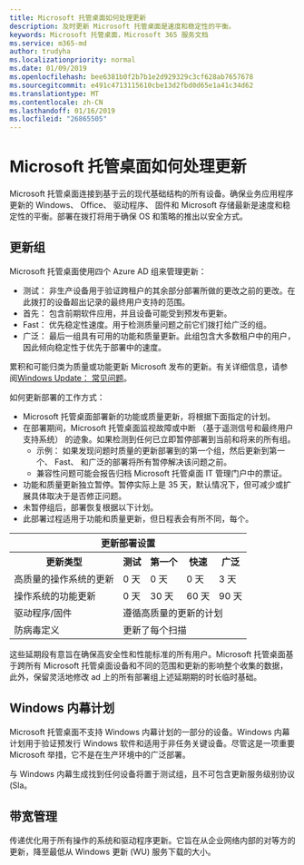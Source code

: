 ```yaml
---
title: Microsoft 托管桌面如何处理更新
description: 及时更新 Microsoft 托管桌面是速度和稳定性的平衡。
keywords: Microsoft 托管桌面，Microsoft 365 服务文档
ms.service: m365-md
author: trudyha
ms.localizationpriority: normal
ms.date: 01/09/2019
ms.openlocfilehash: bee6381b0f2b7b1e2d929329c3cf628ab7657678
ms.sourcegitcommit: e491c4713115610cbe13d2fbd0d65e1a41c34d62
ms.translationtype: MT
ms.contentlocale: zh-CN
ms.lasthandoff: 01/16/2019
ms.locfileid: "26865505"
---
```

# <a name="how-updates-are-handled-in-microsoft-managed-desktop"></a>Microsoft 托管桌面如何处理更新


<!--This topic is the target for a "Learn more" link in the Admin Portal (aka.ms/update-rings); do not delete.-->

<!--Update management -->

Microsoft 托管桌面连接到基于云的现代基础结构的所有设备。确保业务应用程序更新的 Windows、 Office、 驱动程序、 固件和 Microsoft 存储最新是速度和稳定性的平衡。部署在拨打将用于确保 OS 和策略的推出以安全方式。 

## <a name="update-groups"></a>更新组

Microsoft 托管桌面使用四个 Azure AD 组来管理更新：

- 测试： 非生产设备用于验证跨租户的其余部分部署所做的更改之前的更改。在此拨打的设备超出记录的最终用户支持的范围。 
- 首先： 包含前期软件应用，并且设备可能受到预发布更新。
- Fast： 优先稳定性速度。用于检测质量问题之前它们拨打给广泛的组。 
- 广泛： 最后一组具有可用的功能和质量更新。此组包含大多数租户中的用户，因此倾向稳定性于优先于部署中的速度。

累积和可能归类为质量或功能更新 Microsoft 发布的更新。有关详细信息，请参阅[Windows Update： 常见问题](https://support.microsoft.com/help/12373/windows-update-faq)。 

如何更新部署的工作方式：
- Microsoft 托管桌面部署新的功能或质量更新，将根据下面指定的计划。
- 在部署期间，Microsoft 托管桌面监视故障或中断 （基于遥测信号和最终用户支持系统） 的迹象。如果检测到任何已立即暂停部署到当前和将来的所有组。
    - 示例： 如果发现问题时质量的更新部署到的第一个组，然后更新到第一个、 Fast、 和广泛的部署将所有暂停解决该问题之前。
    - 兼容性问题可能会报告归档 Microsoft 托管桌面 IT 管理门户中的票证。
- 功能和质量更新独立暂停。暂停实际上是 35 天，默认情况下，但可减少或扩展具体取决于是否修正问题。
- 未暂停组后，部署恢复根据以下计划。
- 此部署过程适用于功能和质量更新，但日程表会有所不同，每个。

<table>
<tr><th colspan="5">更新部署设置</th></tr>
<tr><th>更新类型</th><th>测试</th><th>第一个</th><th>快速</th><th>广泛</th></tr>
<tr><td>高质量的操作系统的更新</td><td>0 天</td><td>0 天</td><td>0 天</td><td>3 天</td></tr>
<tr><td>操作系统的功能更新</td><td>0 天</td><td>30 天</td><td>60 天</td><td>90 天</td></tr>
<tr><td>驱动程序/固件</td><td colspan="4">遵循高质量的更新的计划</td></tr>
<tr><td>防病毒定义</td><td colspan="4">更新了每个扫描</td></tr>
</table>

这些延期段有意旨在确保高安全性和性能标准的所有用户。Microsoft 托管桌面基于跨所有 Microsoft 托管桌面设备和不同的范围和更新的影响整个收集的数据，此外，保留灵活地修改 ad 上的所有部署组上述延期期的时长临时基础。

## <a name="windows-insider-program"></a>Windows 内幕计划

Microsoft 托管桌面不支持 Windows 内幕计划的一部分的设备。Windows 内幕计划用于验证预发行 Windows 软件和适用于非任务关键设备。尽管这是一项重要 Microsoft 举措，它不是在生产环境中的广泛部署。 

与 Windows 内幕生成找到任何设备将置于测试组，且不可包含更新服务级别协议 (Sla。

## <a name="bandwidth-management"></a>带宽管理

传递优化用于所有操作的系统和驱动程序更新。它旨在从企业网络内部的对等方的更新，降至最低从 Windows 更新 (WU) 服务下载的大小。


